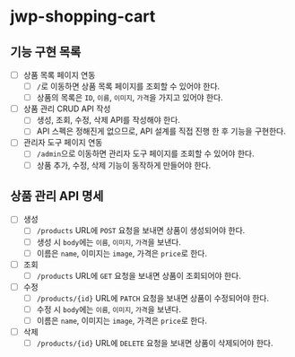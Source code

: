 # jwp-shopping-cart

## 기능 구현 목록

- [ ] 상품 목록 페이지 연동
  - [ ] `/`로 이동하면 상품 목록 페이지를 조회할 수 있어야 한다.
  - [ ] 상품의 목록은 `ID`, `이름`, `이미지`, `가격`을 가지고 있어야 한다.
- [ ] 상품 관리 CRUD API 작성
  - [ ] 생성, 조회, 수정, 삭제 API를 작성해야 한다.
  - [ ] API 스펙은 정해진게 없으므로, API 설계를 직접 진행 한 후 기능을 구현한다.
- [ ] 관리자 도구 페이지 연동
  - [ ] `/admin`으로 이동하면 관리자 도구 페이지를 조회할 수 있어야 한다.
  - [ ] 상품 추가, 수정, 삭제 기능이 동작하게 만들어야 한다.

## 상품 관리 API 명세
- [ ] 생성
  - [ ] `/products` URL에 `POST` 요청을 보내면 상품이 생성되어야 한다.
  - [ ] 생성 시 `body`에는 `이름`, `이미지`, `가격`을 보낸다.
  - [ ] 이름은 `name`, 이미지는 `image`, 가격은 `price`로 한다.
- [ ] 조회
  - [ ] `/products` URL에 `GET` 요청을 보내면 상품이 조회되어야 한다.
- [ ] 수정
  - [ ] `/products/{id}` URL에 `PATCH` 요청을 보내면 상품이 수정되어야 한다.
  - [ ] 수정 시 `body`에는 `이름`, `이미지`, `가격`을 보낸다.
  - [ ] 이름은 `name`, 이미지는 `image`, 가격은 `price`로 한다.
- [ ] 삭제
  - [ ] `/products/{id}` URL에 `DELETE` 요청을 보내면 상품이 삭제되어야 한다.
